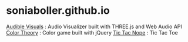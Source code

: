 # soniaboller.github.io
[Audible Visuals](https://soniaboller.github.io/audible-visuals/) : Audio Visualizer built with THREE.js and Web Audio API  
[Color Theory](https://soniaboller.github.io/color-theory/) : Color game built with jQuery
[Tic Tac Nope](https://soniaboller.github.io/tictactoe/) : Tic Tac Toe
